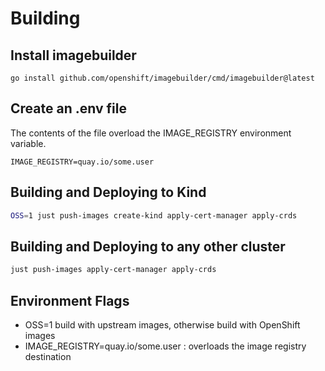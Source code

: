# Building

## Install imagebuilder

```
go install github.com/openshift/imagebuilder/cmd/imagebuilder@latest
```

## Create an .env file

The contents of the file overload the IMAGE_REGISTRY environment variable.

```
IMAGE_REGISTRY=quay.io/some.user
```

## Building and Deploying to Kind

```bash
OSS=1 just push-images create-kind apply-cert-manager apply-crds
```


## Building and Deploying to any other cluster

```bash
just push-images apply-cert-manager apply-crds
```

## Environment Flags

* OSS=1 build with upstream images, otherwise build with OpenShift images
* IMAGE_REGISTRY=quay.io/some.user : overloads the image registry destination


